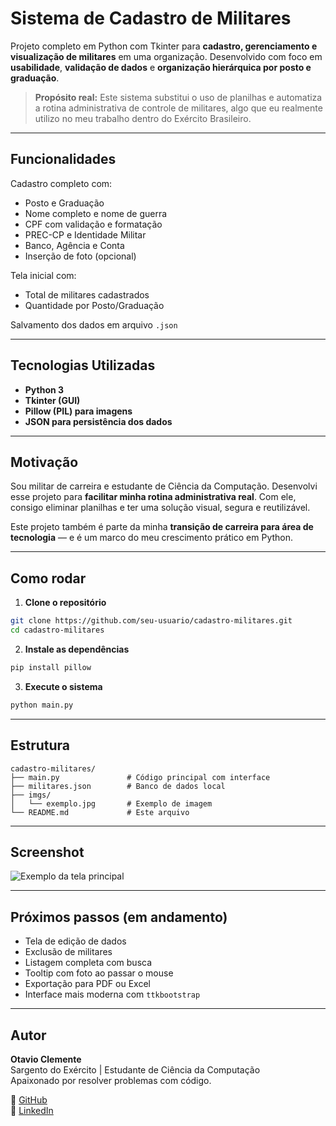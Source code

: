 #  Sistema de Cadastro de Militares

Projeto completo em Python com Tkinter para **cadastro, gerenciamento e visualização de militares** em uma organização. Desenvolvido com foco em **usabilidade**, **validação de dados** e **organização hierárquica por posto e graduação**.

>  **Propósito real:** Este sistema substitui o uso de planilhas e automatiza a rotina administrativa de controle de militares, algo que eu realmente utilizo no meu trabalho dentro do Exército Brasileiro.

---

##  Funcionalidades

 Cadastro completo com:
- Posto e Graduação  
- Nome completo e nome de guerra  
- CPF com validação e formatação  
- PREC-CP e Identidade Militar  
- Banco, Agência e Conta  
- Inserção de foto (opcional)

 Tela inicial com:
- Total de militares cadastrados  
- Quantidade por Posto/Graduação

 Salvamento dos dados em arquivo `.json`

---

##  Tecnologias Utilizadas

- **Python 3**
- **Tkinter (GUI)**
- **Pillow (PIL) para imagens**
- **JSON para persistência dos dados**

---

##  Motivação

Sou militar de carreira e estudante de Ciência da Computação. Desenvolvi esse projeto para **facilitar minha rotina administrativa real**. Com ele, consigo eliminar planilhas e ter uma solução visual, segura e reutilizável.

Este projeto também é parte da minha **transição de carreira para área de tecnologia** — e é um marco do meu crescimento prático em Python.

---

##  Como rodar

1. **Clone o repositório**
```bash
git clone https://github.com/seu-usuario/cadastro-militares.git
cd cadastro-militares
```

2. **Instale as dependências**
```bash
pip install pillow
```

3. **Execute o sistema**
```bash
python main.py
```

---

##  Estrutura

```
cadastro-militares/
├── main.py               # Código principal com interface
├── militares.json        # Banco de dados local
├── imgs/
│   └── exemplo.jpg       # Exemplo de imagem
└── README.md             # Este arquivo
```

---

##  Screenshot

![Exemplo da tela principal](imgs/exemplo.jpg)

---

##  Próximos passos (em andamento)

-  Tela de edição de dados  
-  Exclusão de militares  
-  Listagem completa com busca  
-  Tooltip com foto ao passar o mouse  
-  Exportação para PDF ou Excel  
-  Interface mais moderna com `ttkbootstrap`

---

##  Autor

**Otavio Clemente**  
Sargento do Exército | Estudante de Ciência da Computação  
Apaixonado por resolver problemas com código.

🔗 [GitHub](https://github.com/OtavioClemente-bit)  
🔗 [LinkedIn](https://www.linkedin.com/in/otavio-clemente-36056b2b5/)
